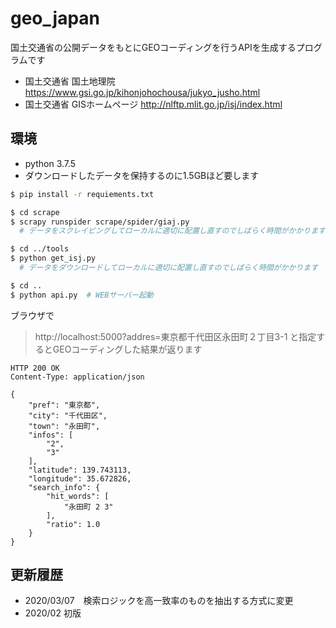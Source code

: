 # geo_japan
国土交通省の公開データをもとにGEOコーディングを行うAPIを生成するプログラムです

* 国土交通省 国土地理院 https://www.gsi.go.jp/kihonjohochousa/jukyo_jusho.html
* 国土交通省 GISホームページ http://nlftp.mlit.go.jp/isj/index.html


## 環境
* python 3.7.5
* ダウンロードしたデータを保持するのに1.5GBほど要します

``` bash
$ pip install -r requiements.txt

$ cd scrape
$ scrapy runspider scrape/spider/giaj.py
  # データをスクレイピングしてローカルに適切に配置し直すのでしばらく時間がかかります

$ cd ../tools
$ python get_isj.py
  # データをダウンロードしてローカルに適切に配置し直すのでしばらく時間がかかります

$ cd ..
$ python api.py  # WEBサーバー起動
```

ブラウザで
> http://localhost:5000?addres=東京都千代田区永田町２丁目3-1
と指定するとGEOコーディングした結果が返ります
```
HTTP 200 OK
Content-Type: application/json

{
    "pref": "東京都",
    "city": "千代田区",
    "town": "永田町",
    "infos": [
        "2",
        "3"
    ],
    "latitude": 139.743113,
    "longitude": 35.672826,
    "search_info": {
        "hit_words": [
            "永田町 2 3"
        ],
        "ratio": 1.0
    }
}
```


## 更新履歴
- 2020/03/07　検索ロジックを高一致率のものを抽出する方式に変更
- 2020/02 初版